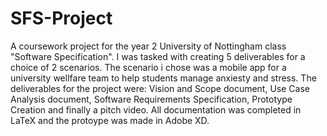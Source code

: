 # SFS-Project
A coursework project for the year 2 University of Nottingham class "Software Specification". I was tasked with creating 5 deliverables for a choice of 2 scenarios. The scenario i chose was a mobile app for a university wellfare team to help students manage anxiesty and stress. The deliverables for the project were: Vision and Scope document, Use Case Analysis document, Software Requirements Specification, Prototype Creation and finally a pitch video. All documentation was completed in LaTeX and the protoype was made in Adobe XD.

